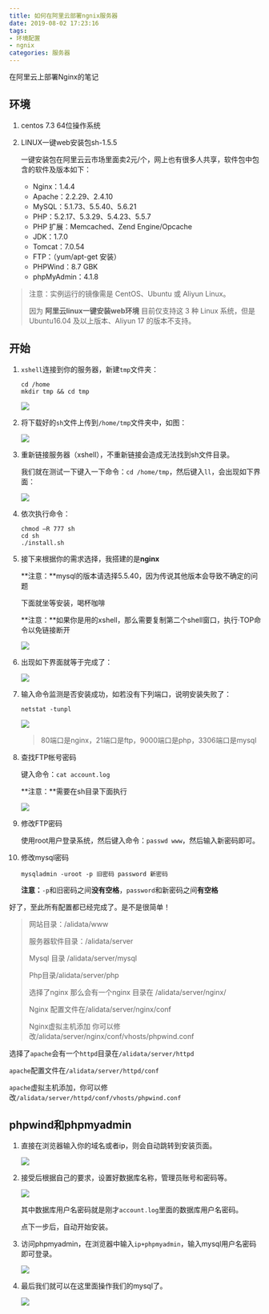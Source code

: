 ```yaml
---
title: 如何在阿里云部署ngnix服务器
date: 2019-08-02 17:23:16
tags: 
- 环境配置
- ngnix
categories: 服务器
---
```


在阿里云上部署Nginx的笔记



<!-- more -->



## 环境

1. centos 7.3 64位操作系统

2. LINUX一键web安装包sh-1.5.5

   一键安装包在阿里云云市场里面卖2元/个，网上也有很多人共享，软件包中包含的软件及版本如下：

   - Nginx：1.4.4
   - Apache：2.2.29、2.4.10
   - MySQL：5.1.73、5.5.40、5.6.21
   - PHP：5.2.17、5.3.29、5.4.23、5.5.7
   - PHP 扩展：Memcached、Zend Engine/Opcache
   - JDK：1.7.0
   - Tomcat：7.0.54
   - FTP：（yum/apt-get 安装）
   - PHPWind：8.7 GBK
   - phpMyAdmin：4.1.8

> 注意：实例运行的镜像需是 CentOS、Ubuntu 或 Aliyun Linux。
>
> 因为 **阿里云linux一键安装web环境** 目前仅支持这 3 种 Linux 系统，但是 Ubuntu16.04 及以上版本、Aliyun 17 的版本不支持。



## 开始

1. `xshell`连接到你的服务器，新建`tmp`文件夹：

   ```
   cd /home
   mkdir tmp && cd tmp
   ```

   ![](https://frank-database.oss-cn-hangzhou.aliyuncs.com/img/20190802170635.png)

2. 将下载好的`sh`文件上传到`/home/tmp`文件夹中，如图：

   ![](https://frank-database.oss-cn-hangzhou.aliyuncs.com/img/20190802170739.png)

3. 重新链接服务器（xshell），不重新链接会造成无法找到sh文件目录。

   我们就在测试一下键入一下命令：`cd /home/tmp`，然后键入`ll`，会出现如下界面：

   ![](https://frank-database.oss-cn-hangzhou.aliyuncs.com/img/20190802170842.png)

4. 依次执行命令：

   ```
   chmod –R 777 sh
   cd sh
   ./install.sh
   ```

5. 接下来根据你的需求选择，我搭建的是**nginx**

   **注意：**mysql的版本请选择5.5.40，因为传说其他版本会导致不确定的问题

   下面就坐等安装，喝杯咖啡

   **注意：**如果你是用的xshell，那么需要复制第二个shell窗口，执行·TOP命令以免链接断开

   ![](https://frank-database.oss-cn-hangzhou.aliyuncs.com/img/20190802171053.png)

6. 出现如下界面就等于完成了：

   ![](https://frank-database.oss-cn-hangzhou.aliyuncs.com/img/20190802171116.png)

7. 输入命令监测是否安装成功，如若没有下列端口，说明安装失败了：

   `netstat -tunpl`

   ![](https://frank-database.oss-cn-hangzhou.aliyuncs.com/img/20190802171201.png)

   > 80端口是nginx，21端口是ftp，9000端口是php，3306端口是mysql

8. 查找FTP帐号密码

   键入命令：`cat account.log`

   **注意：**需要在sh目录下面执行

   ![](https://frank-database.oss-cn-hangzhou.aliyuncs.com/img/20190802171408.png)

9. 修改FTP密码

   使用root用户登录系统，然后键入命令：`passwd www`，然后输入新密码即可。

10. 修改mysql密码

    `mysqladmin -uroot -p 旧密码 password 新密码`

    **注意：**`-p`和旧密码之间**没有空格**，`password`和新密码之间**有空格**



好了，至此所有配置都已经完成了。是不是很简单！

> 网站目录：/alidata/www
>
> 服务器软件目录：/alidata/server
>
> Mysql 目录 /alidata/server/mysql
>
> Php目录/alidata/server/php
>
> 选择了nginx 那么会有一个nginx 目录在 /alidata/server/nginx/
>
> Nginx 配置文件在/alidata/server/nginx/conf
>
> Nginx虚拟主机添加 你可以修改/alidata/server/nginx/conf/vhosts/phpwind.conf



选择了`apache`会有一个`httpd`目录在`/alidata/server/httpd`

`apache`配置文件在`/alidata/server/httpd/conf`

`apache`虚拟主机添加，你可以修改`/alidata/server/httpd/conf/vhosts/phpwind.conf`



## phpwind和phpmyadmin

1. 直接在浏览器输入你的域名或者ip，则会自动跳转到安装页面。

   ![](https://frank-database.oss-cn-hangzhou.aliyuncs.com/img/20190802172016.png)

2. 接受后根据自己的要求，设置好数据库名称，管理员账号和密码等。

   ![](https://frank-database.oss-cn-hangzhou.aliyuncs.com/img/20190802173241.png)

   其中数据库用户名密码就是刚才`account.log`里面的数据库用户名密码。

   点下一步后，自动开始安装。

3. 访问phpmyadmin，在浏览器中输入`ip+phpmyadmin`，输入mysql用户名密码即可登录。

   ![](https://frank-database.oss-cn-hangzhou.aliyuncs.com/img/20190802172218.png)

4. 最后我们就可以在这里面操作我们的mysql了。

   ![](https://frank-database.oss-cn-hangzhou.aliyuncs.com/img/20190802172247.png)

   

   